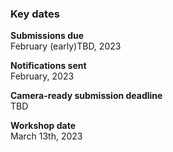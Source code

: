 ### Key dates

**Submissions due**<br>
February (early)TBD, 2023

**Notifications sent**<br>
February, 2023

**Camera-ready submission deadline**<br>
TBD

**Workshop date**<br>
March 13th, 2023
